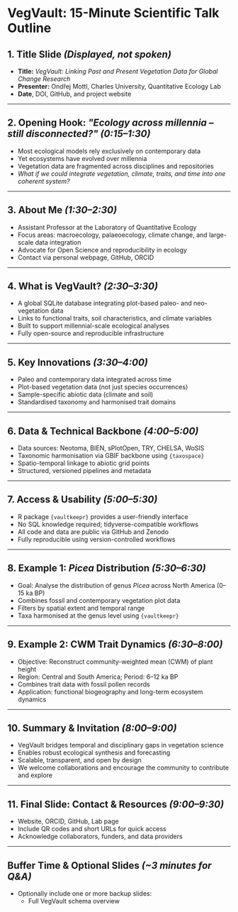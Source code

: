 # **VegVault: 15-Minute Scientific Talk Outline**

## 1. Title Slide *(Displayed, not spoken)*

- **Title:** *VegVault: Linking Past and Present Vegetation Data for Global Change Research*
- **Presenter:** Ondřej Mottl, Charles University, Quantitative Ecology Lab
- **Date**, DOI, GitHub, and project website

---

## 2. Opening Hook: *"Ecology across millennia – still disconnected?"* *(0:15–1:30)*

- Most ecological models rely exclusively on contemporary data
- Yet ecosystems have evolved over millennia
- Vegetation data are fragmented across disciplines and repositories
- *What if we could integrate vegetation, climate, traits, and time into one coherent system?*

---

## 3. About Me *(1:30–2:30)*

- Assistant Professor at the Laboratory of Quantitative Ecology
- Focus areas: macroecology, palaeoecology, climate change, and large-scale data integration
- Advocate for Open Science and reproducibility in ecology
- Contact via personal webpage, GitHub, ORCID

---

## 4. What is VegVault? *(2:30–3:30)*

- A global SQLite database integrating plot-based paleo- and neo-vegetation data
- Links to functional traits, soil characteristics, and climate variables
- Built to support millennial-scale ecological analyses
- Fully open-source and reproducible infrastructure

---

## 5. Key Innovations *(3:30–4:00)*

- Paleo and contemporary data integrated across time
- Plot-based vegetation data (not just species occurrences)
- Sample-specific abiotic data (climate and soil)
- Standardised taxonomy and harmonised trait domains

---

## 6. Data & Technical Backbone *(4:00–5:00)*

- Data sources: Neotoma, BIEN, sPlotOpen, TRY, CHELSA, WoSIS
- Taxonomic harmonisation via GBIF backbone using `{taxospace}`
- Spatio-temporal linkage to abiotic grid points
- Structured, versioned pipelines and metadata

---

## 7. Access & Usability *(5:00–5:30)*

- R package `{vaultkeepr}` provides a user-friendly interface
- No SQL knowledge required; tidyverse-compatible workflows
- All code and data are public via GitHub and Zenodo
- Fully reproducible using version-controlled workflows

---

## 8. Example 1: *Picea* Distribution *(5:30–6:30)*

- Goal: Analyse the distribution of genus *Picea* across North America (0–15 ka BP)
- Combines fossil and contemporary vegetation plot data
- Filters by spatial extent and temporal range
- Taxa harmonised at the genus level using `{vaultkeepr}`

---

## 9. Example 2: CWM Trait Dynamics *(6:30–8:00)*

- Objective: Reconstruct community-weighted mean (CWM) of plant height
- Region: Central and South America; Period: 6–12 ka BP
- Combines trait data with fossil pollen records
- Application: functional biogeography and long-term ecosystem dynamics

---

## 10. Summary & Invitation *(8:00–9:00)*

- VegVault bridges temporal and disciplinary gaps in vegetation science
- Enables robust ecological synthesis and forecasting
- Scalable, transparent, and open by design
- We welcome collaborations and encourage the community to contribute and explore

---

## 11. Final Slide: Contact & Resources *(9:00–9:30)*

- Website, ORCID, GitHub, Lab page
- Include QR codes and short URLs for quick access
- Acknowledge collaborators, funders, and data providers

---

## Buffer Time & Optional Slides *(\~3 minutes for Q&A)*

- Optionally include one or more backup slides:
  - Full VegVault schema overview

